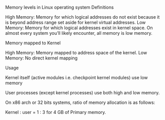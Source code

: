 Memory levels in Linux operating system
Definitions

High Memory: Memory for which logical addresses do not exist because it is beyond address range set aside for kernel virtual addresses.
Low Memory: Memory for which logical addresses exist in kernel space. On almost every system you’ll likely encounter, all memory is low memory.

Memory mapped to Kernel

High Memory: Memory mapped to address space of the kernel.
Low Memory: No direct kernel mapping


Usage

Kernel itself (active modules i.e. checkpoint kernel modules) use low memory

User processes (except kernel processes) use both high and low memory.


On x86 arch or 32 bits systems, ratio of memory allocation is as follows: 

Kernel : user = 1 : 3 for 4 GB of Primary memory.



